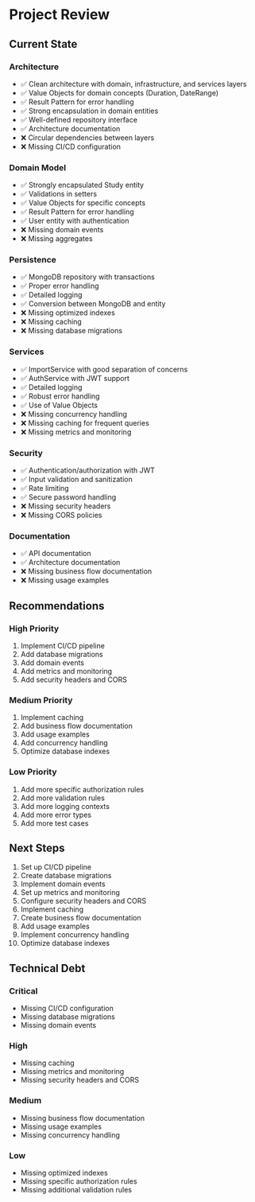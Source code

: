 # Project Review

## Current State

### Architecture
- ✅ Clean architecture with domain, infrastructure, and services layers
- ✅ Value Objects for domain concepts (Duration, DateRange)
- ✅ Result Pattern for error handling
- ✅ Strong encapsulation in domain entities
- ✅ Well-defined repository interface
- ✅ Architecture documentation
- ❌ Circular dependencies between layers
- ❌ Missing CI/CD configuration

### Domain Model
- ✅ Strongly encapsulated Study entity
- ✅ Validations in setters
- ✅ Value Objects for specific concepts
- ✅ Result Pattern for error handling
- ✅ User entity with authentication
- ❌ Missing domain events
- ❌ Missing aggregates

### Persistence
- ✅ MongoDB repository with transactions
- ✅ Proper error handling
- ✅ Detailed logging
- ✅ Conversion between MongoDB and entity
- ❌ Missing optimized indexes
- ❌ Missing caching
- ❌ Missing database migrations

### Services
- ✅ ImportService with good separation of concerns
- ✅ AuthService with JWT support
- ✅ Detailed logging
- ✅ Robust error handling
- ✅ Use of Value Objects
- ❌ Missing concurrency handling
- ❌ Missing caching for frequent queries
- ❌ Missing metrics and monitoring

### Security
- ✅ Authentication/authorization with JWT
- ✅ Input validation and sanitization
- ✅ Rate limiting
- ✅ Secure password handling
- ❌ Missing security headers
- ❌ Missing CORS policies

### Documentation
- ✅ API documentation
- ✅ Architecture documentation
- ❌ Missing business flow documentation
- ❌ Missing usage examples

## Recommendations

### High Priority
1. Implement CI/CD pipeline
2. Add database migrations
3. Add domain events
4. Add metrics and monitoring
5. Add security headers and CORS

### Medium Priority
1. Implement caching
2. Add business flow documentation
3. Add usage examples
4. Add concurrency handling
5. Optimize database indexes

### Low Priority
1. Add more specific authorization rules
2. Add more validation rules
3. Add more logging contexts
4. Add more error types
5. Add more test cases

## Next Steps

1. Set up CI/CD pipeline
2. Create database migrations
3. Implement domain events
4. Set up metrics and monitoring
5. Configure security headers and CORS
6. Implement caching
7. Create business flow documentation
8. Add usage examples
9. Implement concurrency handling
10. Optimize database indexes

## Technical Debt

### Critical
- Missing CI/CD configuration
- Missing database migrations
- Missing domain events

### High
- Missing caching
- Missing metrics and monitoring
- Missing security headers and CORS

### Medium
- Missing business flow documentation
- Missing usage examples
- Missing concurrency handling

### Low
- Missing optimized indexes
- Missing specific authorization rules
- Missing additional validation rules 